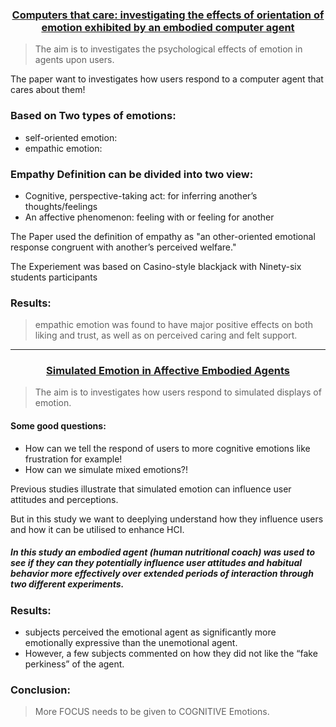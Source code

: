 <h3 align="center"><a href="https://amrmkayid.github.io/ResearchPapers/Affective%20Computing/Artifical%20Emotions/686296773fe5c70cff03eed434e816eea836.pdf">Computers that care: investigating the effects of orientation of emotion exhibited by an embodied computer agent</a></h3>

> The aim is to investigates the psychological effects of emotion in agents upon users.

The paper want to investigates how users respond to a computer agent that cares about them!

### Based on Two types of emotions:
- self-oriented emotion: 
- empathic emotion:

### Empathy Definition can be divided into two view:
- Cognitive, perspective-taking act: for inferring another’s thoughts/feelings
- An affective phenomenon: feeling with or feeling for another

The Paper used the definition of empathy as "an other-oriented emotional response congruent with another’s perceived welfare."

The Experiement was based on Casino-style blackjack with Ninety-six students participants

### Results:
> empathic emotion was found to have major positive effects on both liking and trust, as well as on perceived caring and felt support.

---

<h3 align="center"><a href="https://amrmkayid.github.io/ResearchPapers/Affective%20Computing/Artifical%20Emotions/10.1.1.205.8563.pdf">Simulated Emotion in Affective Embodied Agents</a></h3>

> The aim is to investigates how users respond to simulated displays of emotion.

#### Some good questions:
- How can we tell the respond of users to more cognitive emotions like frustration for example!
- How can we simulate mixed emotions?!

Previous studies illustrate that simulated emotion can influence user attitudes and perceptions.

But in this study we want to deeplying understand how they influence users and how it can be utilised to enhance HCI.

##### In this study an embodied agent (human nutritional coach) was used to see if they can they potentially influence user attitudes and habitual behavior more effectively over extended periods of interaction through two different experiments.

### Results:
- subjects perceived the emotional agent as significantly more emotionally expressive than the unemotional agent.
- However, a few subjects commented on how they did not like the “fake perkiness” of the agent.

### Conclusion:
> More FOCUS needs to be given to COGNITIVE Emotions.
